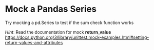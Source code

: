# Mock a Pandas Series
Try mocking a pd.Series to test if the sum check function works 

*Hint*: Read the documentation for mock **return_value**  
https://docs.python.org/3/library/unittest.mock-examples.html#setting-return-values-and-attributes